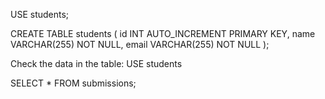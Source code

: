 USE students;

CREATE TABLE students ( id INT AUTO_INCREMENT PRIMARY KEY, name VARCHAR(255) NOT NULL, email VARCHAR(255) NOT NULL );



Check the data in the table:
USE students

SELECT * FROM submissions;
